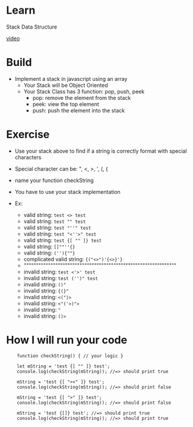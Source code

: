 # Learn

Stack Data Structure

[video](https://www.youtube.com/watch?v=FNZ5o9S9prU)


# Build

- Implement a stack in javascript using an array
	- Your Stack will be Object Oriented
	- Your Stack Class has 3 function: pop, push, peek
		- pop: remove the element from the stack
		- peek: view the top element
		- push: push the element into the stack

# Exercise

- Use your stack above to find if a string is correctly format with special characters
- Special character can be: ", <, >, ', (, {
- name your function checkString
- You have to use your stack implementation

- Ex: 
	- valid string: `test <> test`
	- valid string: `test "" test`
	- valid string: `test "''" test`
	- valid string: `test "<''>" test`
	- valid string: `test {[ "" ]} test`
	- valid string: `[]""''{}`
	- valid string: `(''){""}`
	- complicated valid string: `{("<>")'{<>}'}`
	- """""""""""""""""""""""""""""""""""""""""""""""""""""""""""""""
	- invalid string: `test <'>' test`
	- invalid string: `test ('')" test`
	- invalid string: `()"`
	- invalid string: `{(}"`
	- invalid string: `<(")>`
	- invalid string: `<"('>)">`
	- invalid string: `"`
	- invalid string: `()>`

# How I will run your code

```
	function checkString() { // your logic }
	
	let mString = 'test {[ "" ]} test';
	console.log(checkString(mString)); //=> should print true
	
	mString = 'test {[ "><" ]} test'; 
 	console.log(checkString(mString)); //=> should print false
  
	mString = 'test {[ ">" ]} test';
 	console.log(checkString(mString)); //=> should print false
  
	mString = 'test {[]} test'; //=> should print true
 	console.log(checkString(mString)); //=> should print true
	
```

